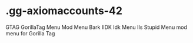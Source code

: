 # .gg-axiomaccounts-42
GTAG GorillaTag Menu Mod Menu Bark IIDK Idk Menu IIs Stupid Menu mod menu for Gorilla Tag
